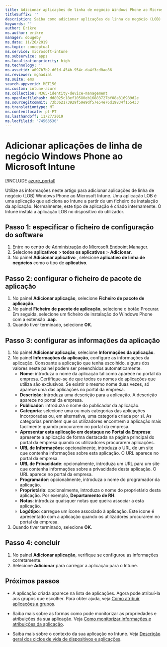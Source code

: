 ```yaml
---
title: Adicionar aplicações de linha de negócio Windows Phone ao Microsoft Intune
titleSuffix: ''
description: Saiba como adicionar aplicações de linha de negócio (LOB) Windows Phone com o Microsoft Intune.
keywords: ''
author: Erikre
ms.author: erikre
manager: dougeby
ms.date: 11/26/2019
ms.topic: conceptual
ms.service: microsoft-intune
ms.subservice: apps
ms.localizationpriority: high
ms.technology: ''
ms.assetid: a097b7b2-d01d-454b-954c-da4f3cd0ae86
ms.reviewer: mghadial
ms.suite: ems
search.appverid: MET150
ms.custom: intune-azure
ms.collection: M365-identity-device-management
ms.openlocfilehash: dd8025c18ef10580eb16883727bf08a316989d2e
ms.sourcegitcommit: 73b362173929f59e9df57e54e76d19834f155433
ms.translationtype: MT
ms.contentlocale: pt-PT
ms.lasthandoff: 11/27/2019
ms.locfileid: "74563536"
---
```

# <a name="add-a-windows-phone-line-of-business-app-to-microsoft-intune"></a>Adicionar aplicações de linha de negócio Windows Phone ao Microsoft Intune

[!INCLUDE [azure_portal](../includes/azure_portal.md)]

Utilize as informações neste artigo para adicionar aplicações de linha de negócio (LOB) Windows Phone ao Microsoft Intune. Uma aplicação LOB é uma aplicação que adiciona ao Intune a partir de um ficheiro de instalação da aplicação. Normalmente, este tipo de aplicação é criado internamente. O Intune instala a aplicação LOB no dispositivo do utilizador. 

## <a name="step-1-specify-the-software-setup-file"></a>Passo 1: especificar o ficheiro de configuração do software

1. Entre no centro de [Administração do Microsoft Endpoint Manager](https://go.microsoft.com/fwlink/?linkid=2109431).
2. Selecione **aplicativos** > **todos os aplicativos** > **Adicionar**.
3. No painel **Adicionar aplicativo** , selecione **aplicativo de linha de negócios** como o tipo de **aplicativo**.

## <a name="step-2-configure-the-app-package-file"></a>Passo 2: configurar o ficheiro de pacote de aplicação

1. No painel **Adicionar aplicação**, selecione **Ficheiro de pacote de aplicação**.
2. No painel **Ficheiro de pacote de aplicação**, selecione o botão Procurar. Em seguida, selecione um ficheiro de instalação do Windows Phone com a extensão **.xap**.
3. Quando tiver terminado, selecione **OK**.


## <a name="step-3-configure-app-information"></a>Passo 3: configurar as informações da aplicação

1. No painel **Adicionar aplicação**, selecione **Informações da aplicação**.
2. No painel **Informações da aplicação**, configure as informações da aplicação. Consoante a aplicação que tenha escolhido, alguns dos valores neste painel podem ser preenchidos automaticamente.
    - **Nome**: introduza o nome da aplicação tal como aparece no portal da empresa. Certifique-se de que todos os nomes de aplicações que utiliza são exclusivos. Se existir o mesmo nome duas vezes, só aparece uma das aplicações no portal da empresa.
    - **Descrição**: introduza uma descrição para a aplicação. A descrição aparece no portal da empresa.
    - **Publicador**: introduza o nome do publicador da aplicação.
    - **Categoria**: selecione uma ou mais categorias das aplicações incorporadas ou, em alternativa, uma categoria criada por si. As categorias permitem que os utilizadores encontrem a aplicação mais facilmente quando procurarem no portal da empresa.
    - **Apresentar esta aplicação em destaque no Portal da Empresa**: apresente a aplicação de forma destacada na página principal do portal da empresa quando os utilizadores procurarem aplicações.
    - **URL de Informações**: opcionalmente, introduza o URL de um site que contenha informações sobre esta aplicação. O URL aparece no portal da empresa.
    - **URL de Privacidade**: opcionalmente, introduza um URL para um site que contenha informações sobre a privacidade desta aplicação. O URL aparece no portal da empresa.
    - **Programador**: opcionalmente, introduza o nome do programador da aplicação.
    - **Proprietário**: opcionalmente, introduza o nome do proprietário desta aplicação. Por exemplo, **Departamento de RH**.
    - **Notas**: introduza quaisquer notas que queira associar a esta aplicação.
    - **Logótipo**: carregue um ícone associado à aplicação. Este ícone é apresentado com a aplicação quando os utilizadores procurarem no portal da empresa.
3. Quando tiver terminado, selecione **OK**.

## <a name="step-4-finish-up"></a>Passo 4: concluir

1. No painel **Adicionar aplicação**, verifique se configurou as informações corretamente.
2. Selecione **Adicionar** para carregar a aplicação para o Intune.

## <a name="next-steps"></a>Próximos passos

- A aplicação criada aparece na lista de aplicações. Agora pode atribuí-la aos grupos que escolher. Para obter ajuda, veja [Como atribuir aplicações a grupos](apps-deploy.md).

- Saiba mais sobre as formas como pode monitorizar as propriedades e atribuições da sua aplicação. Veja [Como monitorizar informações e atribuições da aplicação](apps-monitor.md).

- Saiba mais sobre o contexto da sua aplicação no Intune. Veja [Descrição geral dos ciclos de vida de dispositivos e aplicações](../fundamentals/device-lifecycle.md).

